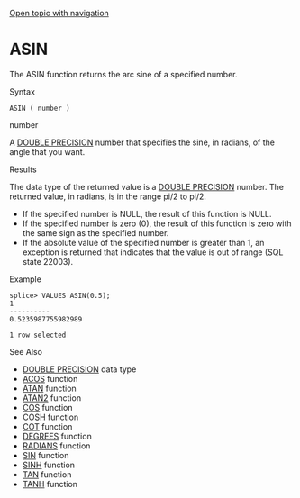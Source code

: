 [Open topic with navigation](../../../index.html#Shared/SQLReference/BuiltInFcns/Asin.html)

<a href="" id="BuiltInFcns.Asin"></a>[]()ASIN
=============================================

The <span class="CodeFont">ASIN</span> function returns the arc sine of a specified number.

Syntax

``` FcnSyntax
ASIN ( number )
```

number

A [<span class="CodeFont">DOUBLE PRECISION</span>](../DataTypes/DoublePrecision.html) number that specifies the sine, in radians, of the angle that you want.

Results

The data type of the returned value is a [<span class="CodeFont">DOUBLE PRECISION</span>](../DataTypes/DoublePrecision.html) number. The returned value, in radians, is in the range <span class="CodeFont">pi/2</span> to <span class="CodeFont">pi/2</span>.

-   If the specified number is <span class="CodeFont">NULL</span>, the result of this function is <span class="CodeFont">NULL</span>.
-   If the specified number is zero (<span class="CodeFont">0</span>), the result of this function is zero with the same sign as the specified number.
-   If the absolute value of the specified number is greater than 1, an exception is returned that indicates that the value is out of range (SQL state 22003).

Example

``` Example
splice> VALUES ASIN(0.5);
1
----------
0.5235987755982989

1 row selected
```

See Also

-   [<span class="CodeFont">DOUBLE PRECISION</span>](../DataTypes/DoublePrecision.html) data type
-   [<span class="CodeFont">ACOS</span>](Acos.html) function
-   [<span class="CodeFont">ATAN</span>](Atan.html) function
-   [<span class="CodeFont">ATAN2</span>](Atan2.html) function
-   [<span class="CodeFont">COS</span>](Cos.html) function
-   [<span class="CodeFont">COSH</span>](Cosh.html) function
-   [<span class="CodeFont">COT</span>](Cot.html) function
-   [<span class="CodeFont">DEGREES</span>](Degrees.html) function
-   [<span class="CodeFont">RADIANS</span>](Radians.html) function
-   [<span class="CodeFont">SIN</span>](Sin.html) function
-   [<span class="CodeFont">SINH</span>](Sinh.html) function
-   [<span class="CodeFont">TAN</span>](Tan.html) function
-   [<span class="CodeFont">TANH</span>](Tanh.html) function

 


